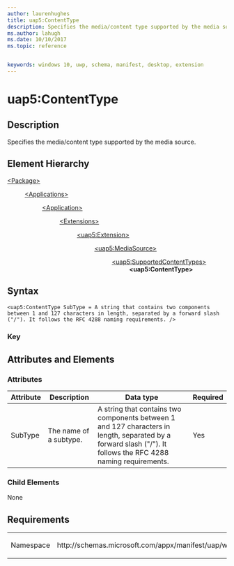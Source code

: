 ```yaml
---
author: laurenhughes
title: uap5:ContentType
description: Specifies the media/content type supported by the media source. 
ms.author: lahugh
ms.date: 10/10/2017
ms.topic: reference


keywords: windows 10, uwp, schema, manifest, desktop, extension 
---
```


# uap5:ContentType

## Description
Specifies the media/content type supported by the media source. 

## Element Hierarchy
<dl>
<dt><a href="element-package.md">&lt;Package&gt;</a></dt>
<dd>
<dl>
<dt><a href="element-applications.md">&lt;Applications&gt;</a></dt>
<dd>
<dl>
<dt><a href="element-application.md">&lt;Application&gt;</a></dt>
<dd>
<dl>
<dt><a href="element-1-extensions.md">&lt;Extensions&gt;</a></dt>
<dd>
<dl>
<dt><a href="element-uap5-extension.md">&lt;uap5:Extension&gt;</a></dt>
<dd>
<dl>
<dt><a href="element-uap5-mediasource.md">&lt;uap5:MediaSource&gt;</a></dt>
<dd>
<dl>
<dt><a href="element-uap5-SupportedContentTypes.md">&lt;uap5:SupportedContentTypes&gt;</a></dt>
<dd><b>&lt;uap5:ContentType&gt;</b></dd>
</dl>
</dd>
</dl>
</dd>
</dl>
</dd>
</dl>
</dd>
</dl>
</dd>
</dl>
</dd>
</dl>

## Syntax
```syntax
<uap5:ContentType SubType = A string that contains two components between 1 and 127 characters in length, separated by a forward slash ("/"). It follows the RFC 4288 naming requirements. />
```

### Key

## Attributes and Elements

### Attributes
| Attribute | Description | Data type | Required |
|-----------|-------------|-----------|----------|
| SubType | The name of a subtype. | A string that contains two components between 1 and 127 characters in length, separated by a forward slash ("/"). It follows the RFC 4288 naming requirements. | Yes | 

### Child Elements
None

## Requirements
<table>
<colgroup>
<col width="50%" />
<col width="50%" />
</colgroup>
<tbody>
<tr class="odd">
<td><p>Namespace</p></td>
<td><p>http://schemas.microsoft.com/appx/manifest/uap/windows10/5</p></td>
</tr>
</tbody>
</table>